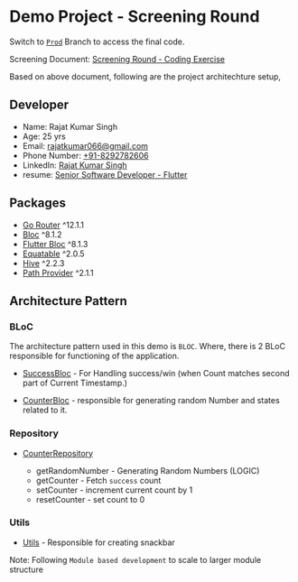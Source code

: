 # Demo Project - Screening Round

Switch to [`Prod`](https://github.com/Rajatkumar0662/Demo2/tree/PROD) Branch to access the final code.

Screening Document: [Screening Round - Coding Exercise ](<./assets/documents/Screening%20Round%20-%20Coding%20Exercise%20(1)-2.pdf>)

Based on above document, following are the project architechture setup,

## Developer

- Name: Rajat Kumar Singh
- Age: 25 yrs
- Email: rajatkumar066@gmail.com
- Phone Number: [+91-8292782606](tel:+918292782606)
- LinkedIn: [Rajat Kumar Singh](https://www.linkedin.com/in/rajatkumar0662/)
- resume: [Senior Software Developer - Flutter](<./assets/documents/Resume-Rajat-Kumar-Singh%20(1).pdf>)

## Packages

- [Go Router](https://pub.dev/packages/go_router) ^12.1.1
- [Bloc](https://pub.dev/packages/bloc) ^8.1.2
- [Flutter Bloc](https://pub.dev/packages/flutter_bloc) ^8.1.3
- [Equatable](https://pub.dev/packages/equatable) ^2.0.5
- [Hive](https://pub.dev/packages/hive) ^2.2.3
- [Path Provider](https://pub.dev/packages/path_provider) ^2.1.1

## Architecture Pattern

### BLoC

The architecture pattern used in this demo is `BLOC`. Where, there is 2 BLoC responsible for
functioning of the application.

- [SuccessBloc](./lib/modules/func/bloc/success/success_bloc.dart) - For Handling success/win (when Count matches second part of Current Timestamp.)

- [CounterBloc](./lib/modules/func/bloc/counter/counter_bloc.dart) - responsible for generating random Number and states related to it.

### Repository

- [CounterRepository](./lib/modules/data/repository/counter_repo.dart)

  - getRandomNumber - Generating Random Numbers (LOGIC)
  - getCounter - Fetch `success` count
  - setCounter - increment current count by 1
  - resetCounter - set count to 0

### Utils

- [Utils](./lib/utils/custom_snackbar.dart) - Responsible for creating snackbar

Note: Following `Module based development` to scale to larger module structure
